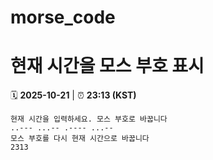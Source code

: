 # morse_code
# 현재 시간을 모스 부호 표시
<!-- MORSE_TIME_START -->
🗓️ **2025-10-21** | ⏰ **23:13 (KST)**

```
현재 시간을 입력하세요. 모스 부호로 바꿉니다
..--- ...-- .---- ...--
모스 부호를 다시 현재 시간으로 바꿉니다
2313
```
<!-- MORSE_TIME_END -->
